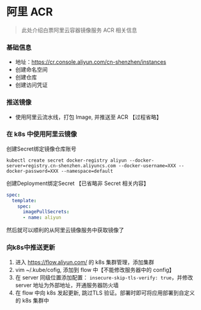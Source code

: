 # 阿里 ACR

> 此处介绍白票阿里云容器镜像服务  ACR 相关信息

### 基础信息
- 地址：https://cr.console.aliyun.com/cn-shenzhen/instances
- 创建命名空间
- 创建仓库
- 创建访问凭证

### 推送镜像
- 使用阿里云流水线，打包 Image, 并推送至 ACR 【过程省略】


### 在 k8s 中使用阿里云镜像
创建Secret绑定镜像仓库账号
```shell
kubectl create secret docker-registry aliyun --docker-server=registry.cn-shenzhen.aliyuncs.com --docker-username=XXX --docker-password=XXX --namespace=default
```
创建Deployment绑定Secret 【已省略非 Secret 相关内容】
```yaml
spec:
  template:
    spec:
      imagePullSecrets:
      - name: aliyun
```
然后就可以顺利的从阿里云镜像服务中获取镜像了


### 向k8s中推送更新
1. 进入 https://flow.aliyun.com/ 的 k8s 集群管理，添加集群
2. vim ~/.kube/cofig, 添加到 flow 中【不能修改服务器中的 config】
3. 在 server 同级位置添加配置： `insecure-skip-tls-verify: true`，并修改 server 地址为外部地址，开通服务器防火墙
3. 在 flow 中向 k8s 发起更新, 跳过TLS 验证。部署时即可将应用部署到自定义的 k8s 集群中